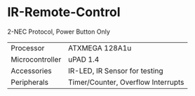 # IR-Remote-Control
2-NEC Protocol, Power Button Only

|||
|-|-|
| Processor | ATXMEGA 128A1u |
| Microcontroller | uPAD 1.4 |
| Accessories | IR-LED, IR Sensor for testing |
| Peripherals | Timer/Counter, Overflow Interrupts |
